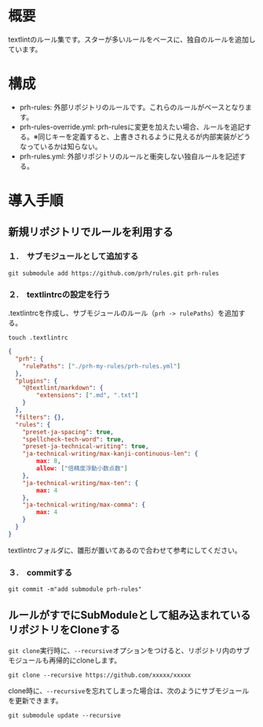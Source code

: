 # 概要
textlintのルール集です。スターが多いルールをベースに、独自のルールを追加しています。


# 構成
- prh-rules: 外部リポジトリのルールです。これらのルールがベースとなります。
- prh-rules-override.yml: prh-rulesに変更を加えたい場合、ルールを追記する。※同じキーを定義すると、上書きされるように見えるが内部実装がどうなっているかは知らない。
- prh-rules.yml: 外部リポジトリのルールと衝突しない独自ルールを記述する。

# 導入手順

## 新規リポジトリでルールを利用する

### １.　サブモジュールとして追加する

``` shell
git submodule add https://github.com/prh/rules.git prh-rules
```

### ２.　textlintrcの設定を行う
.textlintrcを作成し、サブモジュールのルール（`prh -> rulePaths`）を追加する。

```
touch .textlintrc
```

``` json
{
  "prh": {
    "rulePaths": ["./prh-my-rules/prh-rules.yml"]
  },
  "plugins": {
    "@textlint/markdown": {
        "extensions": [".md", ".txt"]
    }
  },
  "filters": {},
  "rules": {
    "preset-ja-spacing": true,
    "spellcheck-tech-word": true,
    "preset-ja-technical-writing": true,
    "ja-technical-writing/max-kanji-continuous-len": {
        max: 8,
        allow: ["倍精度浮動小数点数"]
    },
    "ja-technical-writing/max-ten": {
        max: 4
    },
    "ja-technical-writing/max-comma": {
        max: 4
    }
  }
}
```

textlintrcフォルダに、雛形が置いてあるので合わせて参考にしてください。

### ３.　commitする

```
git commit -m"add submodule prh-rules"
```

## ルールがすでにSubModuleとして組み込まれているリポジトリをCloneする
`git clone`実行時に、`--recursive`オプションをつけると、リポジトリ内のサブモジュールも再帰的にcloneします。

``` shell
git clone --recursive https://github.com/xxxxx/xxxxx
```

clone時に、`--recursive`を忘れてしまった場合は、次のようにサブモジュールを更新できます。

``` shell
git submodule update --recursive
```

